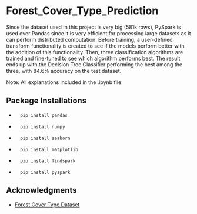 # Forest_Cover_Type_Prediction
Since the dataset used in this project is very big (581k rows), PySpark is used over Pandas since it is very efficient for processing large datasets as it can perform distributed computation. Before training, a user-defined transform functionality is created to see if the models perform better with the addition of this functionality. Then, three classification algorithms are trained and fine-tuned to see which algorithm performs best. The result ends up with the Decision Tree Classifier performing the best among the three, with 84.6% accuracy on the test dataset.

Note: All explanations included in the .ipynb file.

## Package Installations
-       pip install pandas
       
-       pip install numpy  
  
-       pip install seaborn
 
-       pip install matplotlib
     
-       pip install findspark
 
-       pip install pyspark

## Acknowledgments
- <a href="https://archive.ics.uci.edu/ml/datasets/covertype">Forest Cover Type Dataset</a>
